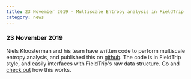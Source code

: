 ```yaml
---
title: 23 November 2019 - Multiscale Entropy analysis in FieldTrip
category: news
---
```


### 23 November 2019

Niels Kloosterman and his team have written code to perform multiscale entropy analysis, and published this on [github](https://github.com/LNDG/mMSE). The code is in FieldTrip style, and easily interfaces with FieldTrip's raw data structure. Go and [check out](/example/entropy_analysis) how this works.
